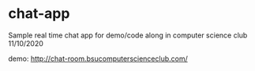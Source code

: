 # chat-app

Sample real time chat app for demo/code along in computer science club 11/10/2020

demo: http://chat-room.bsucomputerscienceclub.com/
